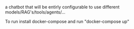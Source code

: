a chatbot that will be entirly configurable to use different models/RAG's/tools/agents/...


To run install docker-compose and run "docker-compose up"
